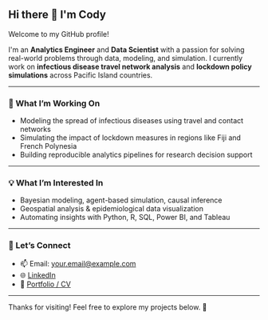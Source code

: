 ## Hi there 👋 I'm Cody

Welcome to my GitHub profile!

I'm an **Analytics Engineer** and **Data Scientist** with a passion for solving real-world problems through data, modeling, and simulation. I currently work on **infectious disease travel network analysis** and **lockdown policy simulations** across Pacific Island countries.

---

### 🔬 What I’m Working On
- Modeling the spread of infectious diseases using travel and contact networks  
- Simulating the impact of lockdown measures in regions like Fiji and French Polynesia  
- Building reproducible analytics pipelines for research decision support  

---

### 💡 What I’m Interested In
- Bayesian modeling, agent-based simulation, causal inference  
- Geospatial analysis & epidemiological data visualization  
- Automating insights with Python, R, SQL, Power BI, and Tableau  

---

### 🤝 Let’s Connect
- 📫 Email: your.email@example.com  
- 🌐 [LinkedIn](https://linkedin.com/in/codyhou)  
- 💼 [Portfolio / CV](#)

---

Thanks for visiting! Feel free to explore my projects below. 🚀

